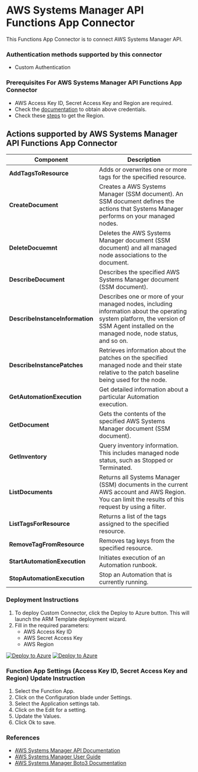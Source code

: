 # AWS Systems Manager API Functions App Connector

This Functions App Connector is to connect AWS Systems Manager API.

### Authentication methods supported by this connector

* Custom Authentication

### Prerequisites For AWS Systems Manager API Functions App Connector

* AWS Access Key ID, Secret Access Key and Region are required. 
* Check the [documentation](https://docs.aws.amazon.com/IAM/latest/UserGuide/id_credentials_access-keys.html) to obtain above credentials.
* Check these [steps](https://docs.aws.amazon.com/AWSEC2/latest/UserGuide/using-regions-availability-zones.html#using-regions-availability-zones-describe) to get the Region.


## Actions supported by AWS Systems Manager API Functions App Connector

| **Component** | **Description** |
| --------- | -------------- |
| **AddTagsToResource** | Adds or overwrites one or more tags for the specified resource. |
| **CreateDocument** | Creates a AWS Systems Manager (SSM document). An SSM document defines the actions that Systems Manager performs on your managed nodes. |
| **DeleteDocuemnt** | Deletes the AWS Systems Manager document (SSM document) and all managed node associations to the document. |
| **DescribeDocument** | Describes the specified AWS Systems Manager document (SSM document). |
| **DescribeInstanceInformation** | Describes one or more of your managed nodes, including information about the operating system platform, the version of SSM Agent installed on the managed node, node status, and so on. |
| **DescribeInstancePatches** | Retrieves information about the patches on the specified managed node and their state relative to the patch baseline being used for the node. |
| **GetAutomationExecution** | Get detailed information about a particular Automation execution. |
| **GetDocument** | Gets the contents of the specified AWS Systems Manager document (SSM document). |
| **GetInventory** | Query inventory information. This includes managed node status, such as Stopped or Terminated. |
| **ListDocuments** | Returns all Systems Manager (SSM) documents in the current AWS account and AWS Region. You can limit the results of this request by using a filter. |
| **ListTagsForResource** | Returns a list of the tags assigned to the specified resource. |
| **RemoveTagFromResource** | Removes tag keys from the specified resource. |
| **StartAutomationExecution** | Initiates execution of an Automation runbook. |
| **StopAutomationExecution** | Stop an Automation that is currently running. |

### Deployment Instructions

1. To deploy Custom Connector, click the Deploy to Azure button. This will launch the ARM Template deployment wizard.
2. Fill in the required parameters:
    - AWS Access Key ID 
    - AWS Secret Access Key
    - AWS Region

[![Deploy to Azure](https://aka.ms/deploytoazurebutton)](https://portal.azure.com/#create/Microsoft.Template/uri/https%3A%2F%2Fraw.githubusercontent.com%2FAzure%2FAzure-Sentinel%2Forigin%2Fusers%2Frahul%2FAWS-SystemsManager%2FSolutions%2FAWS%20Systems%20Manager%2FPlaybooks%2FCustomConnector%2FAWS_SSM_FunctionAppConnector%2Fazuredeploy.json) [![Deploy to Azure](https://aka.ms/deploytoazuregovbutton)](https://portal.azure.us/#create/Microsoft.Template/uri/https%3A%2F%2Fraw.githubusercontent.com%2FAzure%2FAzure-Sentinel%2Forigin%2Fusers%2Frahul%2FAWS-SystemsManager%2FSolutions%2FAWS%20Systems%20Manager%2FPlaybooks%2FCustomConnector%2FAWS_SSM_FunctionAppConnector%2Fazuredeploy.json)

### Function App Settings (Access Key ID, Secret Access Key and Region) Update Instruction
1. Select the Function App.
2. Click on the Configuration blade under Settings.
3. Select the Application settings tab.
4. Click on the Edit for a setting.
5. Update the Values.
6. Click Ok to save.

### References
- [AWS Systems Manager API Documentation](https://docs.aws.amazon.com/systems-manager/latest/APIReference/API_DeleteDocument.html)
- [AWS Systems Manager User Guide](https://docs.aws.amazon.com/systems-manager/latest/userguide/what-is-systems-manager.html)
- [AWS Systems Manager Boto3 Documentation](https://boto3.amazonaws.com/v1/documentation/api/latest/reference/services/ssm.html)